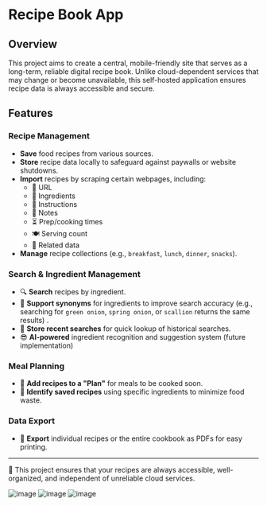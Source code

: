 # Recipe Book App

## Overview

This project aims to create a central, mobile-friendly site that serves as a long-term, reliable digital recipe book. Unlike cloud-dependent services that may change or become unavailable, this self-hosted application ensures recipe data is always accessible and secure.

## Features

### Recipe Management

- **Save** food recipes from various sources.
- **Store** recipe data locally to safeguard against paywalls or website shutdowns.
- **Import** recipes by scraping certain webpages, including:
  - 📌 URL
  - 🥕 Ingredients
  - 📖 Instructions
  - 📝 Notes
  - ⏳ Prep/cooking times
  - 🍽️ Serving count
  - 🔗 Related data
- **Manage** recipe collections (e.g., `breakfast`, `lunch`, `dinner`, `snacks`).

### Search & Ingredient Management

- 🔍 **Search** recipes by ingredient.
- 🔄 **Support synonyms** for ingredients to improve search accuracy (e.g., searching for `green onion`, `spring onion`, or `scallion` returns the same results) .
- 📌 **Store recent searches** for quick lookup of historical searches.
- 😎 **AI-powered** ingredient recognition and suggestion system (future implementation)

### Meal Planning

- 📅 **Add recipes to a "Plan"** for meals to be cooked soon.
- 🛒 **Identify saved recipes** using specific ingredients to minimize food waste.

### Data Export

- 📄 **Export** individual recipes or the entire cookbook as PDFs for easy printing.

---

📌 This project ensures that your recipes are always accessible, well-organized, and independent of unreliable cloud services.

![image](https://github.com/user-attachments/assets/213cd7e8-0de6-4630-8d6a-88ef10ff4265)
![image](https://github.com/user-attachments/assets/90371f3c-a25f-4c71-a02a-ac79af9b06de)
![image](https://github.com/user-attachments/assets/b1aa3e3e-0313-48e3-99d0-2f0a4c16eaac)






